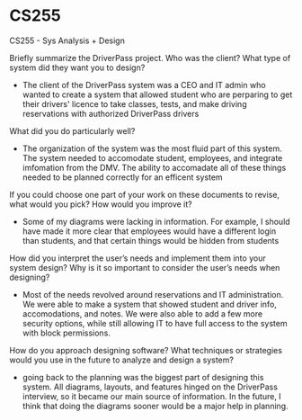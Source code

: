 # CS255
CS255 - Sys Analysis + Design


Briefly summarize the DriverPass project. Who was the client? What type of system did they want you to design?
- The client of the DriverPass system was a CEO and IT admin who wanted to create a system that allowed student who are perparing to get their drivers' licence to take classes, tests, and make driving reservations with authorized DriverPass drivers

What did you do particularly well?
- The organization of the system was the most fluid part of this system. The system needed to accomodate student, employees, and integrate imfomation from the DMV. The ability to accomadate all of these things needed to be planned correctly for an efficent system

If you could choose one part of your work on these documents to revise, what would you pick? How would you improve it?
- Some of my diagrams were lacking in information. For example, I should have made it more clear that employees would have a different login than students, and that certain things would be hidden from students

How did you interpret the user’s needs and implement them into your system design? Why is it so important to consider the user’s needs when designing?
- Most of the needs revolved around reservations and IT administration. We were able to make a system that showed student and driver info, accomodations, and notes. We were also able to add a few more security options, while still allowing IT to have full access to the system with block permissions.

How do you approach designing software? What techniques or strategies would you use in the future to analyze and design a system?
- going back to the planning was the biggest part of designing this system. All diagrams, layouts, and features hinged on the DriverPass interview, so it became our main source of information. In the future, I think that doing the diagrams sooner would be a major help in planning.
